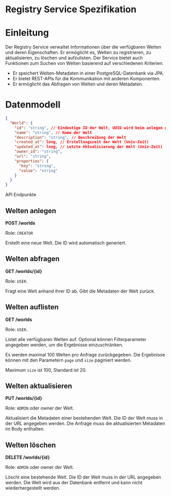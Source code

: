 
# Registry Service Spezifikation

# Einleitung

Der Registry Service verwaltet Informationen über die verfügbaren Welten und deren 
Eigenschaften. Er ermöglicht es, Welten zu registrieren, zu aktualisieren, zu 
löschen und aufzulisten. Der Service bietet auch Funktionen zum Suchen von 
Welten basierend auf verschiedenen Kriterien.

- Er speichert Welten-Metadaten in einer PostgreSQL-Datenbank via JPA.
- Er bietet REST-APIs für die Kommunikation mit anderen Komponenten.
- Er ermöglicht das Abfragen von Welten und deren Metadaten.

# Datenmodell

```json
{
  "World": {
    "id": "string", // Eindeutige ID der Welt, UUID wird beim anlegen generiert
    "name": "string", // Name der Welt
    "description": "string", // Beschreibung der Welt
    "created_at": long, // Erstellungszeit der Welt (Unix-Zeit)
    "updated_at": long, // Letzte Aktualisierung der Welt (Unix-Zeit)
    "owner_id": "string",
    "url": "string",
    "properties": {
      "key": "string",
      "value": "string"
    }
  }
}
```

API Endpunkte

## Welten anlegen

**POST /worlds**

Role: `CREATOR`

Erstellt eine neue Welt. Die ID wird automatisch generiert.

## Welten abfragen

**GET /worlds/{id}**

Role: `USER`.

Fragt eine Welt anhand ihrer ID ab. Gibt die Metadaten der Welt zurück.

## Welten auflisten

**GET /worlds**

Role: `USER`.

Listet alle verfügbaren Welten auf. Optional können Filterparameter
angegeben werden, um die Ergebnisse einzuschränken.

Es werden maximal 100 Welten pro Anfrage zurückgegeben. Die Ergebnisse können
mit den Parametern `page` und `size` paginiert werden.

Maximum `size` ist 100, Standard ist 20.

## Welten aktualisieren

**PUT /worlds/{id}**

Role: `ADMIN` oder owner der Welt.

Aktualisiert die Metadaten einer bestehenden Welt. Die ID der Welt muss in der URL angegeben werden.
Die Anfrage muss die aktualisierten Metadaten im Body enthalten.

## Welten löschen

**DELETE /worlds/{id}**

Role: `ADMIN` oder owner der Welt.

Löscht eine bestehende Welt. Die ID der Welt muss in der URL angegeben werden.
Die Welt wird aus der Datenbank entfernt und kann nicht wiederhergestellt werden.

